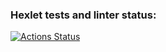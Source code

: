 ### Hexlet tests and linter status:
[![Actions Status](https://github.com/GYZZforever/frontend-project-44/actions/workflows/hexlet-check.yml/badge.svg)](https://github.com/GYZZforever/frontend-project-44/actions)